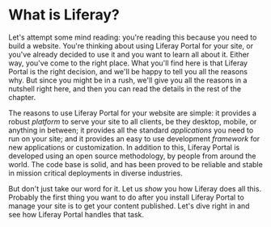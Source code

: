 # What is Liferay? [](id=what-is-liferay)

Let's attempt some mind reading: you're reading this because you need to build
a website. You're thinking about using Liferay Portal for your site, or you've
already decided to use it and you want to learn all about it. Either way,
you've come to the right place. What you'll find here is that Liferay Portal is
the right decision, and we'll be happy to tell you all the reasons why. But
since you might be in a rush, we'll give you all the reasons in a nutshell
right here, and then you can read the details in the rest of the chapter. 

The reasons to use Liferay Portal for your website are simple: it provides a
robust *platform* to serve your site to all clients, be they desktop, mobile, or
anything in between; it provides all the standard *applications* you need to run
on your site; and it provides an easy to use development *framework* for new
applications or customization. In addition to this, Liferay Portal is developed
using an open source methodology, by people from around the world. The code base
is solid, and has been proved to be reliable and stable in mission critical
deployments in diverse industries. 

But don't just take our word for it. Let us *show* you how Liferay does all
this. Probably the first thing you want to do after you install Liferay Portal
to manage your site is to get your content published. Let's dive right in and
see how Liferay Portal handles that task. 
